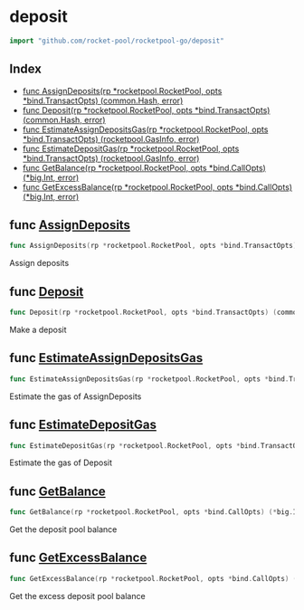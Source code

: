 # deposit

```go
import "github.com/rocket-pool/rocketpool-go/deposit"
```

## Index

- [func AssignDeposits(rp *rocketpool.RocketPool, opts *bind.TransactOpts) (common.Hash, error)](#func-assigndeposits)
- [func Deposit(rp *rocketpool.RocketPool, opts *bind.TransactOpts) (common.Hash, error)](#func-deposit)
- [func EstimateAssignDepositsGas(rp *rocketpool.RocketPool, opts *bind.TransactOpts) (rocketpool.GasInfo, error)](#func-estimateassigndepositsgas)
- [func EstimateDepositGas(rp *rocketpool.RocketPool, opts *bind.TransactOpts) (rocketpool.GasInfo, error)](#func-estimatedepositgas)
- [func GetBalance(rp *rocketpool.RocketPool, opts *bind.CallOpts) (\*big.Int, error)](#func-getbalance)
- [func GetExcessBalance(rp *rocketpool.RocketPool, opts *bind.CallOpts) (\*big.Int, error)](#func-getexcessbalance)

## func [AssignDeposits](https://github.com/rocket-pool/rocketpool-go/blob/release/deposit/deposit.go#L77)

```go
func AssignDeposits(rp *rocketpool.RocketPool, opts *bind.TransactOpts) (common.Hash, error)
```

Assign deposits

## func [Deposit](https://github.com/rocket-pool/rocketpool-go/blob/release/deposit/deposit.go#L53)

```go
func Deposit(rp *rocketpool.RocketPool, opts *bind.TransactOpts) (common.Hash, error)
```

Make a deposit

## func [EstimateAssignDepositsGas](https://github.com/rocket-pool/rocketpool-go/blob/release/deposit/deposit.go#L67)

```go
func EstimateAssignDepositsGas(rp *rocketpool.RocketPool, opts *bind.TransactOpts) (rocketpool.GasInfo, error)
```

Estimate the gas of AssignDeposits

## func [EstimateDepositGas](https://github.com/rocket-pool/rocketpool-go/blob/release/deposit/deposit.go#L43)

```go
func EstimateDepositGas(rp *rocketpool.RocketPool, opts *bind.TransactOpts) (rocketpool.GasInfo, error)
```

Estimate the gas of Deposit

## func [GetBalance](https://github.com/rocket-pool/rocketpool-go/blob/release/deposit/deposit.go#L15)

```go
func GetBalance(rp *rocketpool.RocketPool, opts *bind.CallOpts) (*big.Int, error)
```

Get the deposit pool balance

## func [GetExcessBalance](https://github.com/rocket-pool/rocketpool-go/blob/release/deposit/deposit.go#L29)

```go
func GetExcessBalance(rp *rocketpool.RocketPool, opts *bind.CallOpts) (*big.Int, error)
```

Get the excess deposit pool balance
